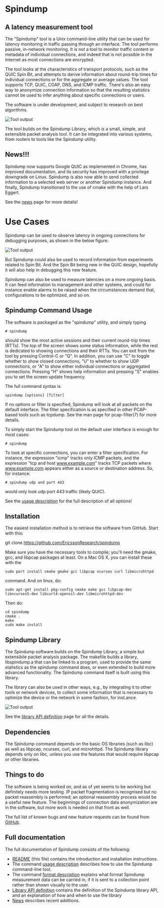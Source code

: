 # Spindump

## A latency measurement tool

The "Spindump" tool is a Unix command-line utility that can be used for latency monitoring in traffic passing through an interface. The tool performs passive, in-network monitoring. It is not a tool to monitor traffic content or metadata of individual connections, and indeed that is not possible in the Internet as most connections are encrypted.

The tool looks at the characteristics of transport protocols, such as the QUIC Spin Bit, and attempts to derive information about round-trip times for individual connections or for the aggregate or average values. The tool supports TCP, QUIC, COAP, DNS, and ICMP traffic. There's also an easy way to anonymize connection information so that the resulting statistics cannot be used to infer anything about specific connections or users.

The software is under development, and subject to research on best algorithms.

![Tool output](https://raw.githubusercontent.com/EricssonResearch/spindump/master/images/screenshot1.jpg)

The tool builds on the Spindump Library, which is a small, simple, and extensible packet analysis tool. It can be integrated into various systems, from routers to tools like the Spindump utility.

## News!!!

Spindump now supports Google QUIC as implemented in Chrome, has improved documentation, and its security has improved with a privilege downgrade on Linux. Spindump is also now able to send collected information to a selected web server or another Spindump instance. And finally, Spindump transitioned to the use of cmake with the help of Lars Eggert.

See the [news](https://github.com/EricssonResearch/spindump/blob/master/News.md) page for more details!

# Use Cases

Spindump can be used to observe latency in ongoing connections for debugging purposes, as shown in the below figure:

![Tool output](https://raw.githubusercontent.com/EricssonResearch/spindump/master/images/architecture1.jpg)

But Spindump could also be used to record information from experiments related to Spin Bit. And the Spin Bit being new in the QUIC design, hopefully it will also help in debugging this new feature.

Spindump can also be used to measure latencies on a more ongoing basis. It can feed information to management and other systems, and could for instance enable alarms to be raised when the circumstances demand that, configurations to be optimized, and so on. 

## Spindump Command Usage

The software is packaged as the "spindump" utility, and simply typing

    # spindump
 
should show the most active sessions and their current round-trip times (RTTs). The top of the screen shows some status information, while the rest is dedicated to showing connections and their RTTs. You can exit from the tool by pressing Control-C or "Q". In addition, you can use "C" to toggle whether to show closed connections, "U" to whether to show UDP connections, or "A" to show either individual connections or aggregated connections. Pressing "H" shows help information and pressing "S" enables you to set the screen update frequency.

The full command syntax is

    spindump [options] [filter]

If no options or filter is specified, Spindump will look at all packets on the default interface. The filter specification is as specified in other PCAP-based tools such as tcpdump. See the man page for pcap-filter(7) for more details.

To simply start the Spindump tool on the default user interface is enough for most cases:

    # spindump 

To look at specific connections, you can enter a filter specification. For instance, the expression "icmp" tracks only ICMP packets, and the expression "tcp and host www.example.com" tracks TCP packets where www.example.com appears either as a source or destination address. So, for instance:

    # spindump udp and port 443

would only look udp port 443 traffic (likely QUIC).

See the [usage description](https://github.com/EricssonResearch/spindump/blob/master/Usage.md) for the full description of all options!

## Installation

The easiest installation method is to retrieve the software from GitHub. Start with this:

  git clone https://github.com/EricssonResearch/spindump

Make sure you have the necessary tools to compile; you'll need the gmake, gcc, and libpcap packages at least. On a Mac OS X, you can install these with the

    sudo port install cmake gmake gcc libpcap ncurses curl libmicrohttpd

command. And on linux, do:

    sudo apt-get install pkg-config cmake make gcc libpcap-dev libncurses5-dev libcurl4-openssl-dev libmicrohttpd-dev

Then do:

    cd spindump
    cmake .
    make
    sudo make install

## Spindump Library

The Spindump software builds on the Spindump Library, a simple but extensibile packet analysis package. The makefile builds a library, libspindump.a that can be linked to a program, used to provide the same statistics as the spindump command does, or even extended to build more advanced functionality. The Spindump command itself is built using this library.

The library can also be used in other ways, e.g., by integrating it to other tools or network devices, to collect some information that is necessary to optimize the device or the network in some fashion, for inst.ance.

![Tool output](https://raw.githubusercontent.com/EricssonResearch/spindump/master/images/architecture2s.jpg)

See the [library API definition](https://github.com/EricssonResearch/spindump/blob/master/Library.md) page for all the details.

## Dependencies 

The Spindump command depends on the basic OS libraries (such as libc) as well as libpcap, ncurses, curl, and microhttpd. The Spindump library depends only on libc, unless you use the features that would require libpcap or other libraries.

## Things to do

The software is being worked on, and as of yet seems to be working but definitely needs more testing. IP packet fragmentation is recognised but no packet reassembly is performed; an optional reassembly process would be a useful new feature. The beginnings of connection data anonymization are in the software, but more work is needed on that front as well.

The full list of known bugs and new feature requests can be found from [GitHub](https://github.com/EricssonResearch/spindump/issues).

## Full documentation

The full documentation of Spindump consists of the following:

* [README](https://github.com/EricssonResearch/spindump/blob/master/README.md) (this file) contains the introduction and installation instructions.
* The command [usage description](https://github.com/EricssonResearch/spindump/blob/master/Usage.md) describes how to use the Spindump command-line tool.
* The command [format description](https://github.com/EricssonResearch/spindump/blob/master/Usage.md) explains what format Spindump measurement data can be carried in, if it is sent to a collection point rather than shown visually to the user.
* [Library API definition](https://github.com/EricssonResearch/spindump/blob/master/Library.md) contains the definition of the Spindump library API, and an explanation of how and when to use the library
* [News](https://github.com/EricssonResearch/spindump/blob/master/News.md) describes recent additions.
